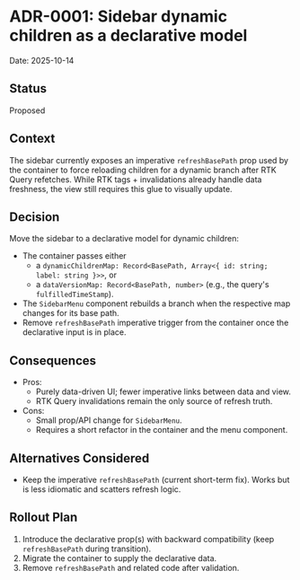 # ADR-0001: Sidebar dynamic children as a declarative model

Date: 2025-10-14

## Status
Proposed

## Context
The sidebar currently exposes an imperative `refreshBasePath` prop used by the container to force reloading children for a dynamic branch after RTK Query refetches. While RTK tags + invalidations already handle data freshness, the view still requires this glue to visually update.

## Decision
Move the sidebar to a declarative model for dynamic children:
- The container passes either
  - a `dynamicChildrenMap: Record<BasePath, Array<{ id: string; label: string }>>`, or
  - a `dataVersionMap: Record<BasePath, number>` (e.g., the query's `fulfilledTimeStamp`).
- The `SidebarMenu` component rebuilds a branch when the respective map changes for its base path.
- Remove `refreshBasePath` imperative trigger from the container once the declarative input is in place.

## Consequences
- Pros:
  - Purely data-driven UI; fewer imperative links between data and view.
  - RTK Query invalidations remain the only source of refresh truth.
- Cons:
  - Small prop/API change for `SidebarMenu`.
  - Requires a short refactor in the container and the menu component.

## Alternatives Considered
- Keep the imperative `refreshBasePath` (current short-term fix). Works but is less idiomatic and scatters refresh logic.

## Rollout Plan
1) Introduce the declarative prop(s) with backward compatibility (keep `refreshBasePath` during transition).
2) Migrate the container to supply the declarative data.
3) Remove `refreshBasePath` and related code after validation.

